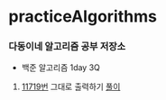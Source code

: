 # practiceAlgorithms


### 다동이네 알고리즘 공부 저장소

* 백준 알고리즘 1day 3Q

1. [11719번](https://www.acmicpc.net/problem/11719) 그대로 출력하기 [풀이](/)
